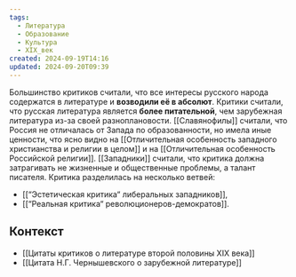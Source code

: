 ```yaml
---
tags:
  - Литература
  - Образование
  - Культура
  - XIX_век
created: 2024-09-19T14:16
updated: 2024-09-20T09:39
---
```

 Большинство критиков считали, что все интересы русского народа содержатся в литературе и **возводили её в абсолют**.
 Критики считали, что русская литература является **более питательной**, чем зарубежная литература из-за своей разноплановости.
 [[Славянофилы]] считали, что Россия не отличалась от Запада по образованности, но имела иные ценности, что ясно видно на [[Отличительная особенность западного христианства и религии в целом]] и на [[Отличительная особенность Российской религии]].
 [[Западники]] считали, что критика должна затрагивать не жизненные и общественные проблемы, а талант писателя.
 Критика разделилась на несколько ветвей:
 - [[“Эстетическая критика“ либеральных западников]],
 - [[“Реальная критика“ революционеров-демократов]].


## Контекст
- [[Цитаты критиков о литературе второй половины XIX века]]
- [[Цитата Н.Г. Чернышевского о зарубежной литературе]]
